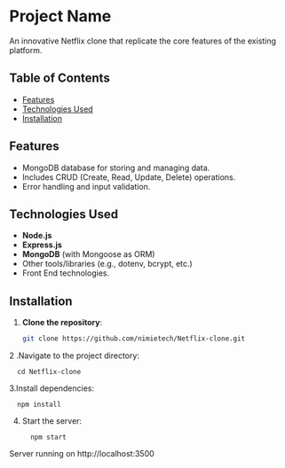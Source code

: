 # Project Name

An innovative Netflix clone that replicate the core features of the existing platform.

## Table of Contents
- [Features](#features)
- [Technologies Used](#technologies-used)
- [Installation](#installation)

## Features
- MongoDB database for storing and managing data.
- Includes CRUD (Create, Read, Update, Delete) operations.
- Error handling and input validation.

## Technologies Used
- **Node.js**
- **Express.js**
- **MongoDB** (with Mongoose as ORM)
- Other tools/libraries (e.g., dotenv, bcrypt, etc.)
- Front End technologies.

## Installation

1. **Clone the repository**:
   ```bash
   git clone https://github.com/nimietech/Netflix-clone.git
   
2 .Navigate to the project directory:

      cd Netflix-clone

3.Install dependencies:

      npm install

4. Start the server:

         npm start
   
Server running on http://localhost:3500
